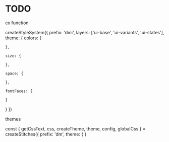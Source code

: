 # TODO

cx function

createStyleSystem({
  prefix: 'dmi',
  layers: ['ui-base', 'ui-variants', 'ui-states'],
  theme: {
    colors: {

    },

    size: {

    },

    space: {

    },

    fontFaces: {

    }
  }
})

themes

const { getCssText, css, createTheme, theme, config, globalCss } = createStitches({
  prefix: 'dm',
  theme: {
  }
